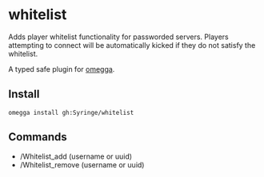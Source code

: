 # whitelist

Adds player whitelist functionality for passworded servers.
Players attempting to connect will be automatically kicked if they do not satisfy the whitelist.

A typed safe plugin for [omegga](https://github.com/brickadia-community/omegga).

## Install

`omegga install gh:Syringe/whitelist`

## Commands

-   /Whitelist_add (username or uuid)
-   /Whitelist_remove (username or uuid)
